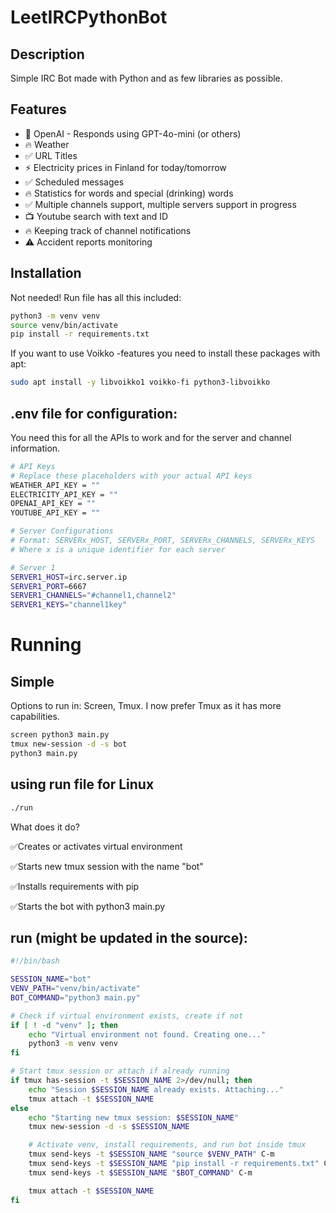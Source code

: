 # LeetIRCPythonBot

## Description
Simple IRC Bot made with Python and as few libraries as possible.

## Features
- 🚀 OpenAI - Responds using GPT-4o-mini (or others)
- 🔥 Weather
- ✅ URL Titles
- ⚡ Electricity prices in Finland for today/tomorrow
- ✅ Scheduled messages
- 🔥 Statistics for words and special (drinking) words
- ✅ Multiple channels support, multiple servers support in progress
- 📺 Youtube search with text and ID
- 🔥 Keeping track of channel notifications
- ⚠️ Accident reports monitoring

## Installation
Not needed!
Run file has all this included:
```bash
python3 -m venv venv
source venv/bin/activate
pip install -r requirements.txt
```
If you want to use Voikko -features you need to install these packages with apt:
```bash
sudo apt install -y libvoikko1 voikko-fi python3-libvoikko
```
## .env file for configuration:
You need this for all the APIs to work and for the server and channel information.
```bash
# API Keys
# Replace these placeholders with your actual API keys
WEATHER_API_KEY = ""
ELECTRICITY_API_KEY = ""
OPENAI_API_KEY = ""
YOUTUBE_API_KEY = ""

# Server Configurations
# Format: SERVERx_HOST, SERVERx_PORT, SERVERx_CHANNELS, SERVERx_KEYS
# Where x is a unique identifier for each server

# Server 1
SERVER1_HOST=irc.server.ip
SERVER1_PORT=6667
SERVER1_CHANNELS="#channel1,channel2"
SERVER1_KEYS="channel1key"
```

# Running
## Simple
Options to run in: Screen, Tmux. I now prefer Tmux as it has more capabilities.
```bash
screen python3 main.py
tmux new-session -d -s bot
python3 main.py
```
## using run file for Linux
```bash
./run
```
What does it do?

✅Creates or activates virtual environment

✅Starts new tmux session with the name "bot"

✅Installs requirements with pip

✅Starts the bot with python3 main.py

## run (might be updated in the source):
```bash
#!/bin/bash

SESSION_NAME="bot"
VENV_PATH="venv/bin/activate"
BOT_COMMAND="python3 main.py"

# Check if virtual environment exists, create if not
if [ ! -d "venv" ]; then
    echo "Virtual environment not found. Creating one..."
    python3 -m venv venv
fi

# Start tmux session or attach if already running
if tmux has-session -t $SESSION_NAME 2>/dev/null; then
    echo "Session $SESSION_NAME already exists. Attaching..."
    tmux attach -t $SESSION_NAME
else
    echo "Starting new tmux session: $SESSION_NAME"
    tmux new-session -d -s $SESSION_NAME

    # Activate venv, install requirements, and run bot inside tmux
    tmux send-keys -t $SESSION_NAME "source $VENV_PATH" C-m
    tmux send-keys -t $SESSION_NAME "pip install -r requirements.txt" C-m
    tmux send-keys -t $SESSION_NAME "$BOT_COMMAND" C-m

    tmux attach -t $SESSION_NAME
fi
```
